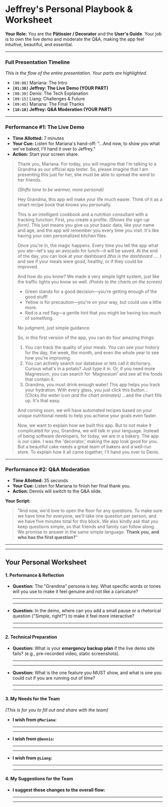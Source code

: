 
# **Jeffrey's Personal Playbook & Worksheet**

**Your Role:** You are the **Pâtissier / Decorator** and the **User's Guide**. Your job is to own the live demo and moderate the Q&A, making the app feel intuitive, beautiful, and essential.

---

### **Full Presentation Timeline**

*This is the flow of the entire presentation. Your parts are highlighted.*

*   `[00:00]` Mariana: The Intro
*   **`[01:30]` Jeffrey: The Live Demo (YOUR PART)**
*   `[08:30]` Denis: The Tech Explanation
*   `[09:15]` Liang: Challenges & Future
*   `[09:45]` Mariana: The Final Thanks
*   **`[10:10]` Jeffrey: Q&A Moderation (YOUR PART)**

---

### **Performance #1: The Live Demo**

*   **Time Allotted:** 7 minutes
*   **Your Cue:** Listen for Mariana's hand-off: "...And now, to show you what we've baked, I'll hand it over to Jeffrey."
*   **Action:** Start your screen share.

> Thank you, Mariana. For today, you will imagine that I'm talking to a Grandma as our official app tester. So, please imagine that I am presenting this just for her, she must be able to spread the word to her friends.
>
> *(Shifts tone to be warmer, more personal)*
>
> Hey Grandma, this app will make your life much easier. Think of it as a smart recipe book that knows you personally.
>
> This is an intelligent cookbook and a nutrition consultant with a tracking function: First, you create a profile. *(Shows the sign-up form)*. This just means you give us your basic data, like your name and age, and the app will remember you every time you visit. It's like having your own personalized kitchen files.
>
> Once you're in, the magic happens. Every time you tell the app what you ate—let's say an avocado for lunch—it will be saved. At the end of the day, you can look at your dashboard *(this is the dashboard .... )* and see if your meals were good, healthy, or if they could be improved.
>
> And how do you know? We made a very simple light system, just like the traffic lights you know so well. *(Points to the charts on the screen)*
> * Green stands for a good decision—you're getting enough of the good stuff!
> * Yellow is for precaution—you're on your way, but could use a little more.
> * Red is a red flag—a gentle hint that you might be having too much of something.
>
> No judgment, just simple guidance.
>
> So, in this first version of the app, you can do four amazing things:
> 1. You can track the quality of your meals. You can see your history for the day, the week, the month, and even the whole year to see how you're improving.
> 2. You can actively search our database or lets call it dictionary. Curious what's in a potato? Just type it in. Or, if you need more Magnesium, you can search for 'Magnesium' and see all the foods that contain it.
> 3. Grandma, you must drink enough water! This app helps you track your hydration. With every glass, you just click this button... *(Clicks the water icon and the chart animates)* ...and the chart fills up. It's that easy.
>
> And coming soon, we will have automated recipes based on your unique nutritional needs to help you achieve your goals even faster.
>
> Now, we want to explain how we built this app. But to not make it complicated for you, Grandma, we will talk in your language. Instead of being software developers, for today, we are in a bakery. The app is our cake. I was the 'decorator,' making the app look good for you. But a beautiful cake needs a great team of bakers and a well-run store. To explain how it all came together, I'll hand you over to Denis.
---

### **Performance #2: Q&A Moderation**

*   **Time Allotted:** 35 seconds
*   **Your Cue:** Listen for Mariana to finish her final thank you.
*   **Action:** Dennis will switch to the Q&A slide.

**Your Script:**
> "And now, we'd love to open the floor for any questions. To make sure we have time for everyone, we'll take one question per person, and we have five minutes total for this block. We also kindly ask that you keep questions simple, so that friends and family can follow along. We promise to answer in the same simple language. **Thank you, and who has the first question?**"

---
---

## **Your Personal Worksheet**

#### **1. Performance & Reflection**

*   **Question:** The "Grandma" persona is key. What specific words or tones will you use to make it feel genuine and not like a caricature?

    ________________________________________________________________
    ________________________________________________________________

*   **Question:** In the demo, where can you add a small pause or a rhetorical question ("Simple, right?") to make it feel more interactive?

    ________________________________________________________________
    ________________________________________________________________

#### **2. Technical Preparation**

*   **Question:** What is your **emergency backup plan** if the live demo site fails? (e.g., pre-recorded video, static screenshots).

    ________________________________________________________________
    ________________________________________________________________

*   **Question:** What is the one feature you MUST show, and what is one you could cut if you are running out of time?

    ________________________________________________________________
    ________________________________________________________________

#### **3. My Needs for the Team**

*(This is for you to fill out and share with the team)*

*   **I wish from `@Mariana`:**
    ________________________________________________________________
    ________________________________________________________________

*   **I wish from `@Dennis`:**
    ________________________________________________________________
    ________________________________________________________________

*   **I wish from `@Liang`:**
    ________________________________________________________________
    ________________________________________________________________

#### **4. My Suggestions for the Team**

*   **I suggest these changes to the overall flow:**
    ________________________________________________________________
    ________________________________________________________________
